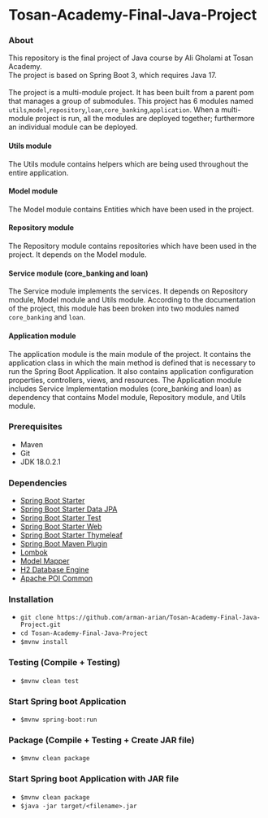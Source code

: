 # Tosan-Academy-Final-Java-Project

### About
This repository is the final project of Java course by Ali Gholami at Tosan Academy.\
The project is based on Spring Boot 3, which requires Java 17.\
\
The project is a multi-module project. It has been built from a parent pom that manages a group of submodules. This project has 6 modules named `utils`,`model`,`repository`,`loan`,`core_banking`,`application`.
When a multi-module project is run, all the modules are deployed together; furthermore an individual module can be deployed.


#### Utils module
The Utils module contains helpers which are being used throughout the entire application.

#### Model module
The Model module contains Entities which have been used in the project.

#### Repository module
The Repository module contains repositories which have been used in the project. It depends on the Model module.

#### Service module (core_banking and loan)
The Service module implements the services. It depends on Repository module, Model module and Utils module. According to the documentation of the project, this module has been broken into two modules named `core_banking` and `loan`.

#### Application module
The application module is the main module of the project. It contains the application class in which the main method is defined that is necessary to run the Spring Boot Application. It also contains application configuration properties, controllers, views, and resources.
The Application module includes Service Implementation modules (core_banking and loan) as dependency that contains Model module, Repository module, and Utils module.


### Prerequisites
* Maven
* Git
* JDK 18.0.2.1

### Dependencies
* [Spring Boot Starter](https://mvnrepository.com/artifact/org.springframework.boot/spring-boot-starter)
* [Spring Boot Starter Data JPA](https://mvnrepository.com/artifact/org.springframework.boot/spring-boot-starter-data-jpa)
* [Spring Boot Starter Test](https://mvnrepository.com/artifact/org.springframework.boot/spring-boot-starter-test)
* [Spring Boot Starter Web](https://mvnrepository.com/artifact/org.springframework.boot/spring-boot-starter-web)
* [Spring Boot Starter Thymeleaf](https://mvnrepository.com/artifact/org.springframework.boot/spring-boot-starter-thymeleaf)
* [Spring Boot Maven Plugin](https://mvnrepository.com/artifact/org.springframework.boot/spring-boot-maven-plugin)
* [Lombok](https://mvnrepository.com/artifact/org.projectlombok/lombok)
* [Model Mapper](https://mvnrepository.com/artifact/org.modelmapper/modelmapper)
* [H2 Database Engine](https://mvnrepository.com/artifact/com.h2database/h2)
* [Apache POI Common](https://mvnrepository.com/artifact/org.apache.poi/poi)

### Installation
* `git clone https://github.com/arman-arian/Tosan-Academy-Final-Java-Project.git`
* `cd Tosan-Academy-Final-Java-Project`
* `$mvnw install`

### Testing (Compile + Testing)
* `$mvnw clean test`

### Start Spring boot Application
* `$mvnw spring-boot:run`

### Package (Compile + Testing + Create JAR file)
* `$mvnw clean package`

### Start Spring boot Application with JAR file
* `$mvnw clean package`
* `$java -jar target/<filename>.jar`